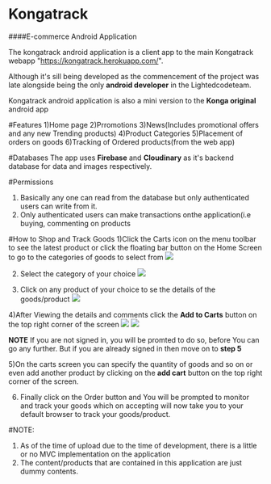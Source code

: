 # Kongatrack
####E-commerce Android Application

The kongatrack android application is a client app to the main Kongatrack webapp "https://kongatrack.herokuapp.com/".

Although it's sill being developed as the commencement of the project was late alongside being the only **android developer** in the Lightedcodeteam.  

Kongatrack android application is also a mini version to the **Konga original** android app

#Features
1)Home page
2)Prromotions
3)News(Includes promotional offers and any new Trending products)
4)Product Categories
5)Placement of orders on goods 
6)Tracking of Ordered products(from the web app)


#Databases
The app uses **Firebase** and **Cloudinary** as it's backend database for data and images respectively. 

#Permissions
1) Basically any one can read from the database but only authenticated users can write from it.
2) Only authenticated users can make transactions onthe application(i.e buying, commenting on products

#How to Shop and Track Goods
1)Click the Carts icon on the menu toolbar to see the latest product or click the floating bar button on the Home Screen
to go to the categories of goods to select from 
![](./res/k1.png)

2) Select the category of your choice
![](./res/k2.png)

3) Click on any product of your choice to se the details of the goods/product
![](./res/k3.png)

4)After Viewing the details and comments click the **Add to Carts** button on the top right corner of the screen
![](./res/k4.png) ![](./res/k5.png)

**NOTE** If you are not signed in, you will be promted to do so, before You can go any further. But if you are already signed in then move on to **step 5**

5)On the carts screen you can specify the quantity of goods and so on or even add another product by clicking on the **add cart** button on the top right corner of the screen.

6) Finally click on the Order button and You will be prompted to monitor and track your goods which on accepting will now take you to your default browser to track your goods/product.



#NOTE:
1) As of the time of upload due to the time of development, there is a little or no MVC implementation on the application
2) The content/products that are contained in this application are just dummy contents.
